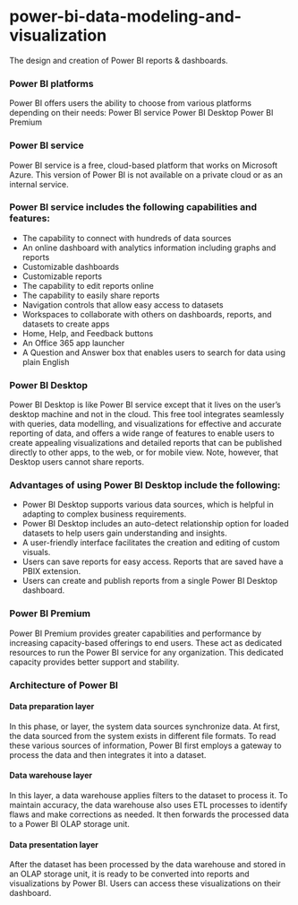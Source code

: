 # power-bi-data-modeling-and-visualization
The design and creation of Power BI reports &amp; dashboards.



### Power BI platforms
Power BI offers users the ability to choose from various platforms
depending on their needs:
Power BI service
Power BI Desktop
Power BI Premium


### Power BI service
Power BI service is a free, cloud-based platform that works on Microsoft
Azure. This version of Power BI is not available on a private cloud or as an
internal service.

### Power BI service includes the following capabilities and features:
- The capability to connect with hundreds of data sources
- An online dashboard with analytics information including graphs and
reports
- Customizable dashboards
- Customizable reports
- The capability to edit reports online
- The capability to easily share reports
- Navigation controls that allow easy access to datasets
- Workspaces to collaborate with others on dashboards, reports, and
datasets to create apps
- Home, Help, and Feedback buttons
- An Office 365 app launcher
- A Question and Answer box that enables users to search for data using
plain English


### Power BI Desktop
Power BI Desktop is like Power BI service except that it lives on the user’s
desktop machine and not in the cloud. This free tool integrates seamlessly
with queries, data modelling, and visualizations for effective and accurate
reporting of data, and offers a wide range of features to enable users to create
appealing visualizations and detailed reports that can be published directly to
other apps, to the web, or for mobile view. Note, however, that Desktop users
cannot share reports.

### Advantages of using Power BI Desktop include the following:
- Power BI Desktop supports various data sources, which is helpful in
adapting to complex business requirements.
- Power BI Desktop includes an auto-detect relationship option for loaded
datasets to help users gain understanding and insights.
- A user-friendly interface facilitates the creation and editing of custom
visuals.
- Users can save reports for easy access. Reports that are saved have a
PBIX extension.
- Users can create and publish reports from a single Power BI Desktop
dashboard.



### Power BI Premium
Power BI Premium provides greater capabilities and performance by
increasing capacity-based offerings to end users. These act as dedicated
resources to run the Power BI service for any organization. This dedicated
capacity provides better support and stability.


### Architecture of Power BI
#### Data preparation layer
In this phase, or layer, the system data sources
synchronize data. At first, the data sourced from the system exists in
different file formats. To read these various sources of information,
Power BI first employs a gateway to process the data and then integrates
it into a dataset.
#### Data warehouse layer 
In this layer, a data warehouse applies filters to
the dataset to process it. To maintain accuracy, the data warehouse also
uses ETL processes to identify flaws and make corrections as needed. It
then forwards the processed data to a Power BI OLAP storage unit.
#### Data presentation layer 
After the dataset has been processed by the
data warehouse and stored in an OLAP storage unit, it is ready to be
converted into reports and visualizations by Power BI. Users can access
these visualizations on their dashboard.






